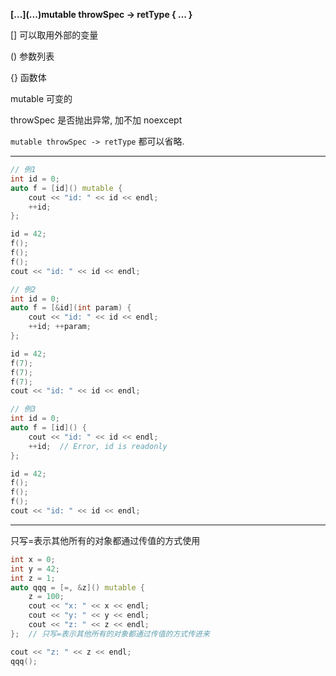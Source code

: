 

<strong>\[...\]\(...\)mutable throwSpec \-\> retType \{ ... \}</strong>

[]  可以取用外部的变量

()  参数列表

{}  函数体

mutable 可变的

throwSpec 是否抛出异常, 加不加 noexcept

`mutable throwSpec -> retType` 都可以省略.


-------------------------------------------------------

```cpp
// 例1
int id = 0;
auto f = [id]() mutable {
    cout << "id: " << id << endl;
    ++id;
};

id = 42;
f();
f();
f();
cout << "id: " << id << endl;
```


```cpp
// 例2
int id = 0;
auto f = [&id](int param) {
    cout << "id: " << id << endl;
    ++id; ++param;
};

id = 42;
f(7);
f(7);
f(7);
cout << "id: " << id << endl;
```


```cpp
// 例3
int id = 0;
auto f = [id]() {
    cout << "id: " << id << endl;
    ++id;  // Error, id is readonly
};

id = 42;
f();
f();
f();
cout << "id: " << id << endl;
```

-------------------------------------------------------
只写=表示其他所有的对象都通过传值的方式使用


```cpp
int x = 0;
int y = 42;
int z = 1;
auto qqq = [=, &z]() mutable {
    z = 100;
    cout << "x: " << x << endl;
    cout << "y: " << y << endl;
    cout << "z: " << z << endl;
};  // 只写=表示其他所有的对象都通过传值的方式传进来

cout << "z: " << z << endl;
qqq();
```


